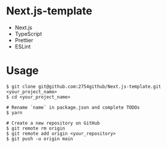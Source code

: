 # Next.js-template

- Next.js
- TypeScript
- Prettier
- ESLint

# Usage

```zsh:ターミナル
$ git clone git@github.com:2754github/Next.js-template.git <your_project_name>
$ cd <your_project_name>

# Rename `name` in package.json and complete TODOs
$ yarn

# Create a new repository on GitHub
$ git remote rm origin
$ git remote add origin <your_repository>
$ git push -u origin main
```
